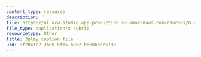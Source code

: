 ```yaml
---
content_type: resource
description: ''
file: https://ol-ocw-studio-app-production.s3.amazonaws.com/courses/8-03sc-physics-iii-vibrations-and-waves-fall-2016/8f2041c23b085f15b852b668babc5733_T2n6fVybLcU.vtt
file_type: application/x-subrip
resourcetype: Other
title: 3play caption file
uid: 8f2041c2-3b08-5f15-b852-b668babc5733
---
```

